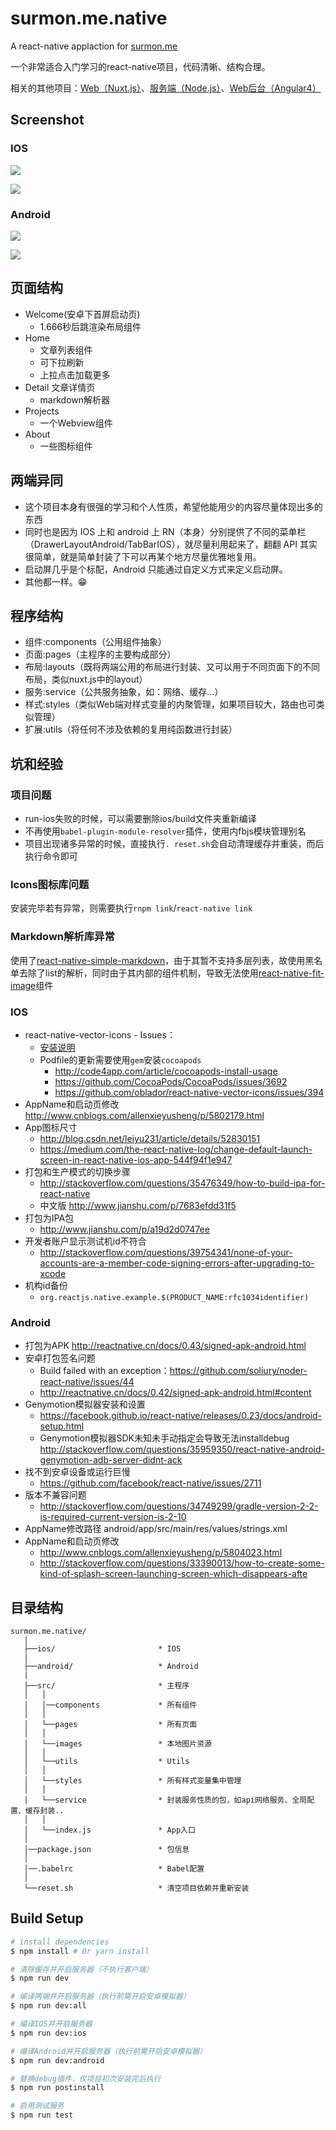 # surmon.me.native
A react-native applaction for [surmon.me](https://surmon.me)

一个非常适合入门学习的react-native项目，代码清晰、结构合理。

相关的其他项目：[Web（Nuxt.js）](https://github.com/surmon-china/surmon.me)、[服务端（Node.js）](https://github.com/surmon-china/nodepress)、[Web后台（Angular4）](https://github.com/surmon-china/angular-admin)

## Screenshot

### IOS

![](https://raw.githubusercontent.com/surmon-china/surmon.me.native/master/screenshot/ios/full-01.jpg)

![](https://raw.githubusercontent.com/surmon-china/surmon.me.native/master/screenshot/ios/full-02.jpg)

### Android

![](https://raw.githubusercontent.com/surmon-china/surmon.me.native/master/screenshot/android/full-01.jpg)

![](https://raw.githubusercontent.com/surmon-china/surmon.me.native/master/screenshot/android/full-02.jpg)

## 页面结构
- Welcome(安卓下首屏启动页)
   + 1.666秒后跳渲染布局组件
- Home
   + 文章列表组件
   + 可下拉刷新
   + 上拉点击加载更多
- Detail 文章详情页
   + markdown解析器
- Projects
   + 一个Webview组件
- About
   + 一些图标组件

## 两端异同
- 这个项目本身有很强的学习和个人性质，希望他能用少的内容尽量体现出多的东西
- 同时也是因为 IOS 上和 android 上 RN（本身）分别提供了不同的菜单栏（DrawerLayoutAndroid/TabBarIOS），就尽量利用起来了，翻翻 API 其实很简单，就是简单封装了下可以再某个地方尽量优雅地复用。
- 启动屏几乎是个标配，Android 只能通过自定义方式来定义启动屏。
- 其他都一样。😁

## 程序结构
- 组件:components（公用组件抽象）
- 页面:pages（主程序的主要构成部分）
- 布局:layouts（既将两端公用的布局进行封装、又可以用于不同页面下的不同布局，类似nuxt.js中的layout）
- 服务:service（公共服务抽象，如：网络、缓存...）
- 样式:styles（类似Web端对样式变量的内聚管理，如果项目较大，路由也可类似管理）
- 扩展:utils（将任何不涉及依赖的复用纯函数进行封装）

## 坑和经验

### 项目问题
- run-ios失败的时候，可以需要删除ios/build文件夹重新编译
- 不再使用`babel-plugin-module-resolver`插件，使用内fbjs模块管理别名
- 项目出现诸多异常的时候，直接执行`. reset.sh`会自动清理缓存并重装，而后执行命令即可
### Icons图标库问题
安装完毕若有异常，则需要执行`rnpm link`/`react-native link`

### Markdown解析库异常
使用了[react-native-simple-markdown](https://github.com/CharlesMangwa/react-native-simple-markdown)，由于其暂不支持多层列表，故使用黑名单去除了list的解析，同时由于其内部的组件机制，导致无法使用[react-native-fit-image](https://github.com/huiseoul/react-native-fit-image)组件

### IOS
- react-native-vector-icons - Issues：
   * [安装说明](https://github.com/oblador/react-native-vector-icons)
   * Podfile的更新需要使用`gem`安装`cocoapods`
      + http://code4app.com/article/cocoapods-install-usage
      + https://github.com/CocoaPods/CocoaPods/issues/3692
      + https://github.com/oblador/react-native-vector-icons/issues/394
- AppName和启动页修改 http://www.cnblogs.com/allenxieyusheng/p/5802179.html
- App图标尺寸 
   + http://blog.csdn.net/leiyu231/article/details/52830151
   + https://medium.com/the-react-native-log/change-default-launch-screen-in-react-native-ios-app-544f94f1e947
- 打包和生产模式的切换步骤 
   + http://stackoverflow.com/questions/35476349/how-to-build-ipa-for-react-native
   + 中文版 http://www.jianshu.com/p/7683efdd31f5
- 打包为IPA包
   + http://www.jianshu.com/p/a19d2d0747ee
- 开发者账户显示测试机id不符合
   + http://stackoverflow.com/questions/39754341/none-of-your-accounts-are-a-member-code-signing-errors-after-upgrading-to-xcode 
- 机构id备份
   + `org.reactjs.native.example.$(PRODUCT_NAME:rfc1034identifier)`

### Android
- 打包为APK http://reactnative.cn/docs/0.43/signed-apk-android.html
- 安卓打包签名问题
   + Build failed with an exception：https://github.com/soliury/noder-react-native/issues/44
   + http://reactnative.cn/docs/0.42/signed-apk-android.html#content
- Genymotion模拟器安装和设置
   + https://facebook.github.io/react-native/releases/0.23/docs/android-setup.html
   + Genymotion模拟器SDK未知未手动指定会导致无法installdebug http://stackoverflow.com/questions/35959350/react-native-android-genymotion-adb-server-didnt-ack
- 找不到安卓设备或运行巨慢
   + https://github.com/facebook/react-native/issues/2711
- 版本不兼容问题
   + http://stackoverflow.com/questions/34749299/gradle-version-2-2-is-required-current-version-is-2-10
- AppName修改路径 android/app/src/main/res/values/strings.xml
- AppName和启动页修改 
   + http://www.cnblogs.com/allenxieyusheng/p/5804023.html
   + http://stackoverflow.com/questions/33390013/how-to-create-some-kind-of-splash-screen-launching-screen-which-disappears-afte


## 目录结构
```
surmon.me.native/
   |
   ├──ios/                       * IOS
   |
   ├──android/                   * Android
   |
   ├──src/                       * 主程序
   │   │
   │   │──components             * 所有组件
   │   │
   │   └──pages                  * 所有页面
   │   │
   │   └──images                 * 本地图片资源
   │   │
   │   └──utils                  * Utils
   │   │
   │   └──styles                 * 所有样式变量集中管理
   │   │
   │   └──service                * 封装服务性质的包，如api网络服务、全局配置、缓存封装..
   │   │
   │   └──index.js               * App入口
   │
   │──package.json               * 包信息
   │
   │──.babelrc                   * Babel配置
   │
   └──reset.sh                   * 清空项目依赖并重新安装
```


## Build Setup

```bash
# install dependencies
$ npm install # Or yarn install

# 清除缓存并开启服务器（不执行客户端）
$ npm run dev

# 编译两端并开启服务器（执行前需开启安卓模拟器）
$ npm run dev:all

# 编译IOS并开启服务器
$ npm run dev:ios

# 编译Android并开启服务器（执行前需开启安卓模拟器）
$ npm run dev:android

# 替换debug插件，仅项目初次安装完后执行
$ npm run postinstall

# 启用测试服务
$ npm run test
```
